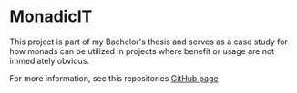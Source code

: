 MonadicIT
=========

This project is part of my Bachelor's thesis and serves as a case study for how monads can be utilized 
in projects where benefit or usage are not immediately obvious.

For more information, see this repositories [GitHub page](https://sgraf812.github.io/MonadicIT)
